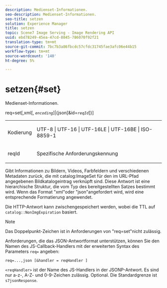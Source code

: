 ```yaml
---
description: Medienset-Informationen.
seo-description: Medienset-Informationen.
seo-title: setzen
solution: Experience Manager
title: setzen
topic: Scene7 Image Serving - Image Rendering API
uuid: ebd78249-45ea-47cd-8845-786070f92f21
translation-type: tm+mt
source-git-commit: 7bc7b3a86fbcdc57cfdc31745fae3afc06e44b15
workflow-type: tm+mt
source-wordcount: '140'
ht-degree: 5%

---
```



# setzen{#set}

Medienset-Informationen.

req=set[,xml[, *`encoding`*]|{json[&amp;id=*`reqId`*]}]

<table id="simpletable_02C955F4EBAD4251A728F0FC68F432B5"> 
 <tr class="strow"> 
  <td class="stentry"> <p><span class="varname"> Kodierung</span> </p> </td> 
  <td class="stentry"> <p><span class="codeph"> UTF-8 | UTF-16 | UTF-16LE | UTF-16BE | ISO-8859-1</span> </p></td> 
 </tr> 
 <tr class="strow"> 
  <td class="stentry"> <p><span class="varname"> reqId</span> </p></td> 
  <td class="stentry"> <p>Spezifische Anforderungskennung </p></td> 
 </tr> 
</table>

Gibt Informationen zu Bildern, Videos, Farbfeldern und verschiedenen Metadaten zurück, die mit catalog:ImageSet für den im URL-Pfad angegebenen Bildkatalogeintrag verknüpft sind. Diese Antwort ist eine hierarchische Struktur, die vom Typ des bereitgestellten Satzes bestimmt wird. Wenn das Format &quot;xml&quot;oder &quot;json&quot;angefordert wird, wird eine entsprechende Formatierung angewendet.

Die HTTP-Antwort kann zwischengespeichert werden, wobei die TTL auf `catalog::NonImgExpiration` basiert.

>[!NOTE]
>
>Das Doppelpunkt-Zeichen ist in Anforderungen von &quot;req=set&quot;nicht zulässig.

Anforderungen, die das JSON-Antwortformat unterstützen, können Sie den Namen des JS-Callback-Handlers mit der erweiterten Syntax des Parameters `req=` angeben:

`req=...,json [&handler = reqHandler ]`

`<reqHandler>` ist der Name des JS-Handlers in der JSONP-Antwort. Es sind nur a-z-, A-Z- und 0-9-Zeichen zulässig. Optional. Die Standardgrenze ist `s7jsonResponse`.
